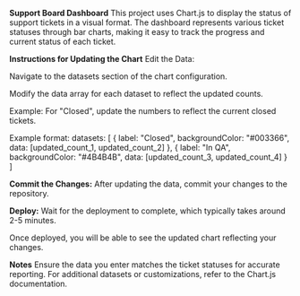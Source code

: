 **Support Board Dashboard**
This project uses Chart.js to display the status of support tickets in a visual format. The dashboard represents various ticket statuses through bar charts, making it easy to track the progress and current status of each ticket.

**Instructions for Updating the Chart**
Edit the Data:

   Navigate to the datasets section of the chart configuration.

   Modify the data array for each dataset to reflect the updated counts.

   Example: For "Closed", update the numbers to reflect the current closed tickets.

Example format:
datasets: [
  {
    label: "Closed",
    backgroundColor: "#003366",
    data: [updated_count_1, updated_count_2]
  },
  {
    label: "In QA",
    backgroundColor: "#4B4B4B",
    data: [updated_count_3, updated_count_4]
  }
]

**Commit the Changes:**
After updating the data, commit your changes to the repository.

**Deploy:**
Wait for the deployment to complete, which typically takes around 2-5 minutes.

Once deployed, you will be able to see the updated chart reflecting your changes.

**Notes**
Ensure the data you enter matches the ticket statuses for accurate reporting.
For additional datasets or customizations, refer to the Chart.js documentation.
